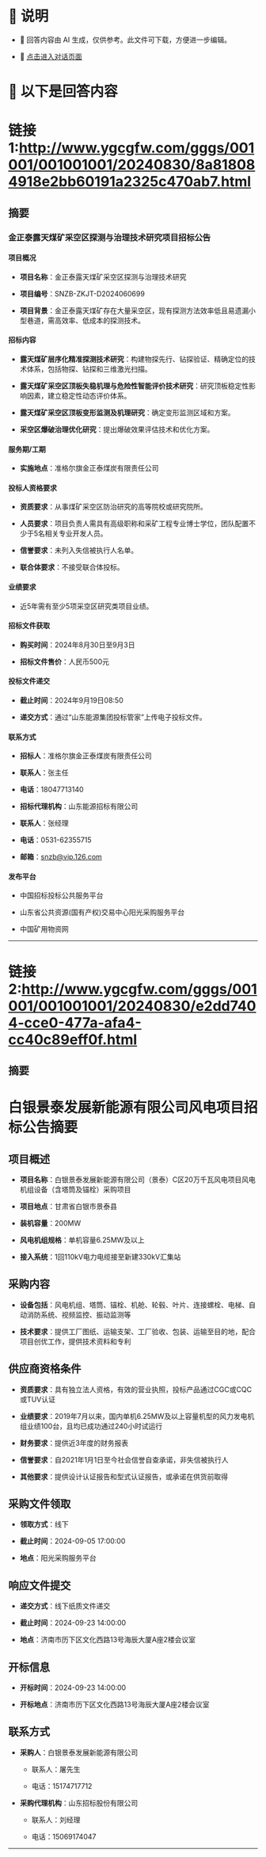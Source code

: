 # 📃 说明

- 📃 回答内容由 AI 生成，仅供参考。此文件可下载，方便进一步编辑。

- 💬 [点击进入对话页面](https://www.aibangxuanxing.com)

# 📃 以下是回答内容


# 链接 1:http://www.ygcgfw.com/gggs/001001/001001001/20240830/8a818084918e2bb60191a2325c470ab7.html

## 摘要

### 金正泰露天煤矿采空区探测与治理技术研究项目招标公告


#### 项目概况   

- **项目名称**：金正泰露天煤矿采空区探测与治理技术研究

- **项目编号**：SNZB-ZKJT-D2024060699

- **项目背景**：金正泰露天煤矿存在大量采空区，现有探测方法效率低且易遗漏小型巷道，需高效率、低成本的探测技术。



#### 招标内容

- **露天煤矿层序化精准探测技术研究**：构建物探先行、钻探验证、精确定位的技术体系，包括物探、钻探和三维激光扫描。

- **露天煤矿采空区顶板失稳机理与危险性智能评价技术研究**：研究顶板稳定性影响因素，建立稳定性动态评价体系。

- **露天煤矿采空区顶板变形监测及机理研究**：确定变形监测区域和方案。

- **采空区爆破治理优化研究**：提出爆破效果评估技术和优化方案。



#### 服务期/工期

- **实施地点**：准格尔旗金正泰煤炭有限责任公司



#### 投标人资格要求

- **资质要求**：从事煤矿采空区防治研究的高等院校或研究院所。

- **人员要求**：项目负责人需具有高级职称和采矿工程专业博士学位，团队配置不少于5名相关专业开发人员。

- **信誉要求**：未列入失信被执行人名单。

- **联合体要求**：不接受联合体投标。



#### 业绩要求

- 近5年需有至少5项采空区研究类项目业绩。



#### 招标文件获取

- **购买时间**：2024年8月30日至9月3日

- **招标文件售价**：人民币500元



#### 投标文件递交

- **截止时间**：2024年9月19日08:50

- **递交方式**：通过“山东能源集团投标管家”上传电子投标文件。



#### 联系方式

- **招标人**：准格尔旗金正泰煤炭有限责任公司

- **联系人**：张主任

- **电话**：18047713140



- **招标代理机构**：山东能源招标有限公司

- **联系人**：张经理

- **电话**：0531-62355715

- **邮箱**：[snzb@vip.126.com](mailto:snzb@vip.126.com)



#### 发布平台

- 中国招标投标公共服务平台

- 山东省公共资源(国有产权)交易中心阳光采购服务平台

- 中国矿用物资网

---

# 链接 2:http://www.ygcgfw.com/gggs/001001/001001001/20240830/e2dd7404-cce0-477a-afa4-cc40c89eff0f.html

## 摘要

# 白银景泰发展新能源有限公司风电项目招标公告摘要



## 项目概述

- **项目名称**：白银景泰发展新能源有限公司（景泰）C区20万千瓦风电项目风电机组设备（含塔筒及锚栓）采购项目




- **项目地点**：甘肃省白银市景泰县

- **装机容量**：200MW

- **风电机组规格**：单机容量6.25MW及以上

- **接入系统**：1回110kV电力电缆接至新建330kV汇集站



## 采购内容

- **设备包括**：风电机组、塔筒、锚栓、机舱、轮毂、叶片、连接螺栓、电梯、自动消防系统、视频监控、振动监测等

- **技术要求**：提供工厂图纸、运输支架、工厂验收、包装、运输至目的地，配合项目创优工作，提供技术资料和专利



## 供应商资格条件

- **资质要求**：具有独立法人资格，有效的营业执照，投标产品通过CGC或CQC或TUV认证

- **业绩要求**：2019年7月以来，国内单机6.25MW及以上容量机型的风力发电机组业绩100台，且均已成功通过240小时试运行

- **财务要求**：提供近3年度的财务报表

- **信誉要求**：自2021年1月1日至今社会信誉自查承诺，非失信被执行人

- **其他要求**：提供设计认证报告和型式认证报告，或承诺在供货前取得



## 采购文件领取

- **领取方式**：线下

- **截止时间**：2024-09-05 17:00:00

- **地点**：阳光采购服务平台



## 响应文件提交

- **递交方式**：线下纸质文件递交

- **截止时间**：2024-09-23 14:00:00

- **地点**：济南市历下区文化西路13号海辰大厦A座2楼会议室



## 开标信息

- **开标时间**：2024-09-23 14:00:00

- **开标地点**：济南市历下区文化西路13号海辰大厦A座2楼会议室



## 联系方式

- **采购人**：白银景泰发展新能源有限公司

  - 联系人：屠先生

  - 电话：15174717712

- **采购代理机构**：山东招标股份有限公司

  - 联系人：刘经理

  - 电话：15069174047

---
